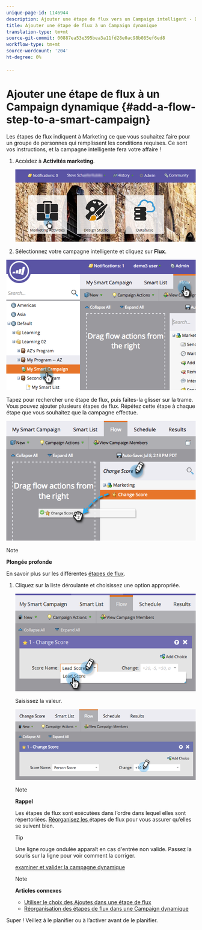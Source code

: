 ```yaml
---
unique-page-id: 1146944
description: Ajouter une étape de flux vers un Campaign intelligent - Docs marketing - Documentation du produit
title: Ajouter une étape de flux à un Campaign dynamique
translation-type: tm+mt
source-git-commit: 00887ea53e395bea3a11fd28e0ac98b085ef6ed8
workflow-type: tm+mt
source-wordcount: '204'
ht-degree: 0%

---
```



# Ajouter une étape de flux à un Campaign dynamique {#add-a-flow-step-to-a-smart-campaign}

Les étapes de flux indiquent à Marketing ce que vous souhaitez faire pour un groupe de personnes qui remplissent les conditions requises. Ce sont vos instructions, et la campagne intelligente fera votre affaire !

1. Accédez à **Activités marketing**.

   ![](assets/login-marketing-activities.png)

1. Sélectionnez votre campagne intelligente et cliquez sur **Flux**.

![](assets/image2014-9-19-16-3a27-3a1.png)

Tapez pour rechercher une étape de flux, puis faites-la glisser sur la trame. Vous pouvez ajouter plusieurs étapes de flux. Répétez cette étape à chaque étape que vous souhaitez que la campagne effectue.

![](assets/image2014-9-19-16-3a27-3a7.png)

>[!NOTE]
>
>**Plongée profonde**
>
>
>En savoir plus sur les différentes [étapes de flux](http://docs.marketo.com/display/DOCS/Flow+Actions).

1. Cliquez sur la liste déroulante et choisissez une option appropriée.

   ![](assets/four-1.png)

   Saisissez la valeur.

   ![](assets/changescorevalue-cursor.png)

   >[!NOTE]
   >
   >**Rappel**
   >
   >
   >Les étapes de flux sont exécutées dans l’ordre dans lequel elles sont répertoriées.  [Réorganisez les ](add-a-flow-step-to-a-smart-campaign/reorder-the-flow-steps-in-a-smart-campaign.md) étapes de flux pour vous assurer qu’elles se suivent bien.

   >[!TIP]
   >
   >Une ligne rouge ondulée apparaît en cas d&#39;entrée non valide. Passez la souris sur la ligne pour voir comment la corriger.

   [examiner et valider la campagne dynamique](../../../../product-docs/core-marketo-concepts/smart-campaigns/creating-a-smart-campaign/smart-campaign-checklist.md)

   >[!NOTE]
   >
   >**Articles connexes**
   >
   >    
   >    
   >    * [Utiliser le choix des Ajoutes dans une étape de flux](use-add-choice-in-a-flow-step.md)
   >    * [Réorganisation des étapes de flux dans une Campaign dynamique](add-a-flow-step-to-a-smart-campaign/reorder-the-flow-steps-in-a-smart-campaign.md)


Super ! Veillez à le planifier ou à l’activer avant de le planifier.